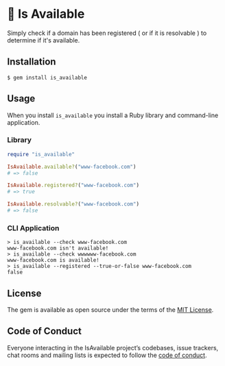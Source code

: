 # 🙈  Is Available

Simply check if a domain has been registered ( or if it is resolvable ) to determine if it's available.

## Installation

    $ gem install is_available

## Usage

When you install `is_available` you install a Ruby library and command-line application.

### Library

```ruby
require "is_available"

IsAvailable.available?("www-facebook.com")
# => false

IsAvailable.registered?("www-facebook.com")
# => true

IsAvailable.resolvable?("www-facebook.com")
# => false
```

### CLI Application

```shell
> is_available --check www-facebook.com
www-facebook.com isn't available!
> is_available --check wwwwww-facebook.com
www-facebook.com is available!
> is_available --registered --true-or-false www-facebook.com
false
```

## License

The gem is available as open source under the terms of the [MIT License](http://opensource.org/licenses/MIT).

## Code of Conduct

Everyone interacting in the IsAvailable project’s codebases, issue trackers, chat rooms and mailing lists is expected to follow the [code of conduct](https://github.com/[USERNAME]/is_available/blob/master/CODE_OF_CONDUCT.md).
